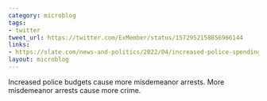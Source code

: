 ```yaml
---
category: microblog
tags:
- twitter
tweet_url: https://twitter.com/ExMember/status/1572952158856966144
links:
- https://slate.com/news-and-politics/2022/04/increased-police-spending-leads-to-more-misdemeanor-arrests.html
layout: microblog
---
```

Increased police budgets cause more misdemeanor arrests. More misdemeanor arrests cause more crime.
